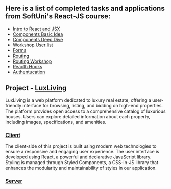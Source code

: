 ## Here is a list of completed tasks and applications from SoftUni's React-JS course:
* [Intro to React and JSX](https://github.com/PetarPetrov01/SoftUni-Javascript-Path/tree/d4ccf7cee90ce476af2d24afcd5714b611035760/React-JS/01.Intro%20to%20React%20and%20JSX)
* [Components Basic Idea](https://github.com/PetarPetrov01/SoftUni-Javascript-Path/tree/ce9697c030320cb459dff44cf73929a59b957569/React-JS/02.Components%20Basic%20Idea)
* [Components Deep Dive](https://github.com/PetarPetrov01/SoftUni-Javascript-Path/tree/9073fbd8805241d48a3e75acca18a00e22755f18/React-JS/03.Components%20Deep%20Dive)
* [Workshop User list](https://github.com/PetarPetrov01/SoftUni-Javascript-Path/tree/main/React-JS/04.Workshop-User%20list)
* [Forms](https://github.com/PetarPetrov01/SoftUni-Javascript-Path/tree/main/React-JS/05.Forms)
* [Routing](https://github.com/PetarPetrov01/SoftUni-Javascript-Path/tree/main/React-JS/06.Routing/routing-demo)
* [Routing Workshop](https://github.com/PetarPetrov01/SoftUni-Javascript-Path/tree/main/React-JS/07.Routing%20Workshop/client)
* [Reacth Hooks](https://github.com/PetarPetrov01/SoftUni-Javascript-Path/tree/main/React-JS/08.React%20Hooks)
* [Authentucation](https://github.com/PetarPetrov01/SoftUni-Javascript-Path/tree/main/React-JS/09.Authentication)
## Project - [LuxLiving](https://github.com/PetarPetrov01/LuxLiving)
LuxLiving is a web platform dedicated to luxury real estate, offering a user-friendly interface for browsing, listing, and bidding on high-end properties.
    The platform provides open access to a comprehensive catalog of luxurious houses.
    Users can explore detailed information about each property, including images, specifications, and amenities.
### [Client](https://github.com/PetarPetrov01/LuxLiving/tree/main/client)
The client-side of this project is built using modern web technologies to ensure a responsive and engaging user experience. The user interface is developed using React, a powerful and declarative JavaScript library. Styling is managed through Styled Components, a CSS-in-JS library that enhances the modularity and maintainability of styles in our application.
### [Server](https://github.com/PetarPetrov01/LuxLiving/tree/main/server)

